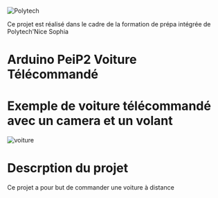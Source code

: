 ![Polytech](http://www.polytechnice.fr/jahia/jsp/jahia/templates/inc/img/polytech_nice-sophia.png)

Ce projet est réalisé dans le cadre de la formation de prépa intégrée de Polytech'Nice Sophia

# Arduino PeiP2 Voiture Télécommandé

# Exemple de voiture télécommandé avec un camera et un volant
![voiture](http://tapahont.info/wp-content/uploads/2012/10/1355924620.7608.jpeg)

 # Descrption du projet
 
 Ce projet a pour but de commander une voiture à distance

